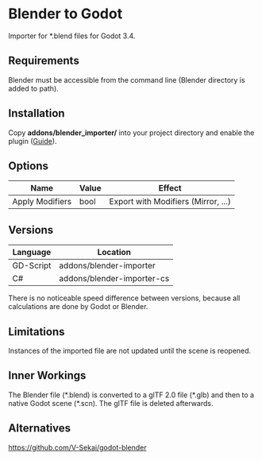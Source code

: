 # Blender to Godot

Importer for \*.blend files for Godot 3.4.

## Requirements

Blender must be accessible from the command line (Blender directory is added to path).

## Installation

Copy **addons/blender_importer/** into your project directory and enable the plugin ([Guide](https://docs.godotengine.org/en/stable/tutorials/plugins/editor/installing_plugins.html)).


## Options

| Name            | Value | Effect                              |
|-----------------|-------|-------------------------------------|
| Apply Modifiers | bool  | Export with Modifiers (Mirror, ...) |


## Versions
Language | Location
---------|--------
GD-Script| addons/blender-importer
C#   | addons/blender-importer-cs

There is no noticeable speed difference between versions, because all calculations are done by Godot or Blender.

## Limitations

Instances of the imported file are not updated until the scene is reopened.

## Inner Workings

The Blender file (\*.blend) is converted to a glTF 2.0 file (\*.glb) and then to a native Godot scene (\*.scn). The glTF file is deleted afterwards.

## Alternatives

https://github.com/V-Sekai/godot-blender
